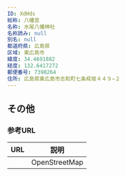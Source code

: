 ```yaml
---
ID: XdHds
総称: 八幡宮
名称: 水尾八幡神社
名称読み: null
別名: null
都道府県: 広島県
区域: 東広島市
緯度: 34.4691882
経度: 132.6417272
郵便番号: 7390264
住所: 広島県東広島市志和町七条椛坂４４９−２
---
```


## その他

### 参考URL

| URL | 説明          |
| --- | ------------- |
|     | OpenStreetMap |
